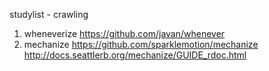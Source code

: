 studylist - crawling
1. wheneverize
https://github.com/javan/whenever
2. mechanize
https://github.com/sparklemotion/mechanize
http://docs.seattlerb.org/mechanize/GUIDE_rdoc.html